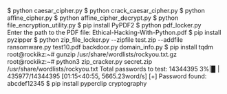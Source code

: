 $ python caesar_cipher.py
$ python crack_caesar_cipher.py
$ python affine_cipher.py
$ python affine_cipher_decrypt.py
$ python file_encryption_utility.py
$ pip install PyPDF2
$ python pdf_locker.py  
Enter the path to the PDF file: Ethical-Hacking-With-Python.pdf
$ pip install pyzipper
$ python zip_file_locker.py --zipfile test.zip --addfile ransomware.py test10.pdf backdoor.py domain_info.py
$ pip install tqdm
root@rockikz:~# gunzip /usr/share/wordlists/rockyou.txt.gz
root@rockikz:~# python3 zip_cracker.py secret.zip /usr/share/wordlists/rockyou.txt
Total passwords to test: 14344395
  3%|▉                            | 435977/14344395 [01:15<40:55, 5665.23word/s]
[+] Password found: abcdef12345
$ pip install pyperclip cryptography
